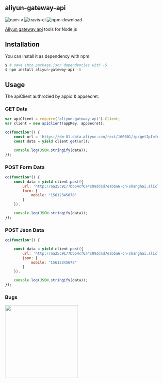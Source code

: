 ## aliyun-gateway-api 

![npm-v](https://img.shields.io/npm/v/aliyun-gateway-api.svg?style=flat-square)
![travis-ci](https://travis-ci.org/xihu-fm/aliyun-gateway-api.svg?branch=master)
![npm-download](https://img.shields.io/npm/dm/aliyun-gateway-api.svg?style=flat-square)

[Aliyun gateway api](https://www.aliyun.com/product/apigateway) tools for Node.js


## Installation

You can install it as dependency with npm.

```sh
$ # save into package.json dependencies with -S
$ npm install aliyun-gateway-api -S
```

## Usage

The apiClient authrozied by appid & appsecret.


### GET Data 

```js
var apiClient = require('aliyun-gateway-api').Client;
var client = new apiClient(appKey, appSecret);

co(function*() {
    const url = 'https://dm-81.data.aliyun.com/rest/160601/ip/getIpInfo.json?ip=210.75.225.254';
    const data = yield client.get(url);

    console.log(JSON.stringify(data));
});

```
### POST Form Data 

```js
co(function*() {
    const data = yield client.post({
        url: 'http://aa25c9177bb54cf6a4c99ddad7eabba6-cn-shanghai.alicloudapi.com/checkMobile',
        form: {
            mobile: "15612345678"
        }
    });

    console.log(JSON.stringify(data));
});

```
### POST Json Data 

```js
co(function*() {

    const data = yield client.post({
        url: 'http://aa25c9177bb54cf6a4c99ddad7eabba6-cn-shanghai.alicloudapi.com/postjsonMobile',
        json: {
            mobile: "15612345678"
        }
    });

    console.log(JSON.stringify(data));
});
```

### Bugs

<img src='https://raw.githubusercontent.com/wongxming/dtalkNodejs/master/wongxming.jpg' width="240" height="240" />